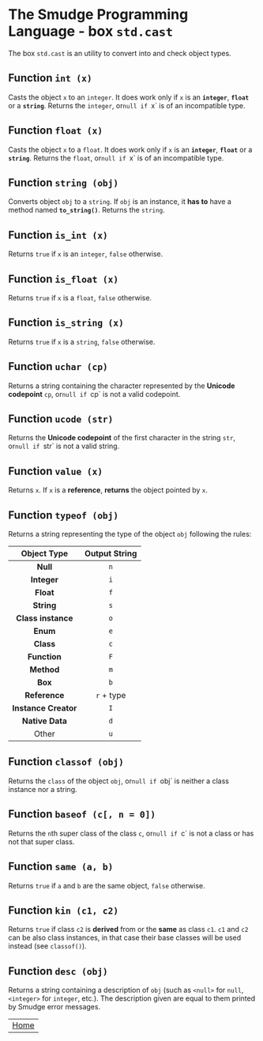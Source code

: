 # The Smudge Programming Language - box `std.cast`
The box `std.cast` is an utility to convert into and
check object types.

## Function `int (x)`
Casts the object `x` to an `integer`.
It does work only if `x` is an **`integer`**, **`float`** or a **`string`**.
Returns the `integer`, or`null if `x` is of an incompatible type.

## Function `float (x)`
Casts the object `x` to a `float`.
It does work only if `x` is an **`integer`**, **`float`** or a **`string`**.
Returns the `float`, or`null if `x` is of an incompatible type.

## Function `string (obj)`
Converts object `obj` to a `string`.
If `obj` is an instance, it **has to** have a method named **`to_string()`**.
Returns the `string`.

## Function `is_int (x)`
Returns `true` if `x` is an `integer`, `false` otherwise.

## Function `is_float (x)`
Returns `true` if `x` is a `float`, `false` otherwise.

## Function `is_string (x)`
Returns `true` if `x` is a `string`,
`false` otherwise.

## Function `uchar (cp)`
Returns a string containing the character represented by the **Unicode codepoint** `cp`, or`null if `cp` is not a valid codepoint.

## Function `ucode (str)`
Returns the **Unicode codepoint** of the first character in the string `str`, or`null if `str` is not a valid string.

## Function `value (x)`
Returns `x`. If `x` is a **reference**, **returns** the object pointed by `x`.

## Function `typeof (obj)`
Returns a string representing the type of the object `obj` following the rules:

| Object Type | Output String |
|:--:|:--:|
| **Null** | `n` |
| **Integer** | `i` |
| **Float** | `f` |
| **String** | `s` |
| **Class instance** | `o` |
| **Enum** | `e` |
| **Class** | `c` |
| **Function** | `F` |
| **Method** | `m` |
| **Box** | `b` |
| **Reference** | `r` + type |
| **Instance Creator** | `I` |
| **Native Data** | `d` |
| Other | `u` |

## Function `classof (obj)`
Returns the `class` of the object `obj`, or`null if `obj` is neither a class instance nor a string.

## Function `baseof (c[, n = 0])`
Returns the `n`th super class of the class `c`, or`null if `c` is not a class or has not that super class.

## Function `same (a, b)`
Returns `true` if `a` and `b` are the same object, `false` otherwise.

## Function `kin (c1, c2)`
Returns `true` if class `c2` is **derived** from or the **same** as class `c1`. `c1` and `c2` can be also class instances, in that case their base classes will be used instead (see `classof()`).

## Function `desc (obj)`
Returns a string containing a description of `obj` (such as `<null>` for `null`,
`<integer>` for `integer`, etc.). The description given are equal to them printed by
Smudge error messages.

||
|:---:|
| [Home](https://smudgelang.github.io/smudge/) |
